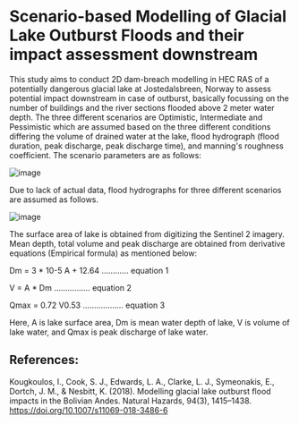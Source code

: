 # Scenario-based Modelling of Glacial Lake Outburst Floods and their impact assessment downstream

This study aims to conduct 2D dam-breach modelling in HEC RAS of a potentially dangerous glacial lake at Jostedalsbreen, Norway to assess potential impact downstream in case of outburst, basically focussing on the number of buildings and the river sections flooded above 2 meter water depth. The three different scenarios are Optimistic, Intermediate and Pessimistic which are assumed based on the three different conditions differing the volume of drained water at the lake,  flood hydrograph (flood duration, peak discharge, peak discharge time), and manning's roughness coefficient. The scenario parameters are as follows:

![image](https://user-images.githubusercontent.com/114010808/235078435-ad87c6f7-62c0-4eca-adbd-94d938825b7c.png)

Due to lack of actual data, flood hydrographs for three different scenarios are assumed as follows. 

![image](https://user-images.githubusercontent.com/114010808/235077268-8f8b8db8-8371-41e7-9a6d-01341505ec20.png)

The surface area of lake is obtained from digitizing the Sentinel 2 imagery. Mean depth, total volume and peak discharge are obtained from derivative equations (Empirical formula) as mentioned below:

Dm = 3 * 10-5 A + 12.64 ………… equation 1

V = A * Dm ……………. equation 2

Qmax = 0.72 V0.53 ……………… equation 3

Here, A is lake surface area, Dm is mean water depth of lake, V is volume of lake water, and Qmax is peak discharge of lake water.

## References:
Kougkoulos, I., Cook, S. J., Edwards, L. A., Clarke, L. J., Symeonakis, E., Dortch, J. M., & Nesbitt, K. (2018). Modelling glacial lake outburst flood impacts in the Bolivian Andes. Natural Hazards, 94(3), 1415–1438. https://doi.org/10.1007/s11069-018-3486-6
